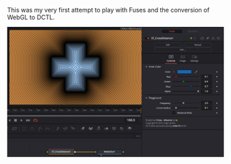 This was my very first attempt to play with Fuses and the conversion of WebGL to DCTL.

![screenshot](CrossDistance_screenshot.png "CrossDistance.fuse in DaVinci Resolve")